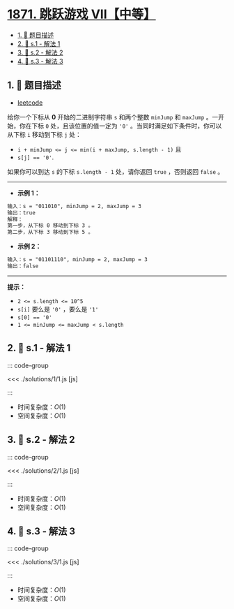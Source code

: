 # [1871. 跳跃游戏 VII【中等】](https://github.com/tnotesjs/TNotes.leetcode/tree/main/notes/1871.%20%E8%B7%B3%E8%B7%83%E6%B8%B8%E6%88%8F%20VII%E3%80%90%E4%B8%AD%E7%AD%89%E3%80%91)

<!-- region:toc -->

- [1. 📝 题目描述](#1--题目描述)
- [2. 🎯 s.1 - 解法 1](#2--s1---解法-1)
- [3. 🎯 s.2 - 解法 2](#3--s2---解法-2)
- [4. 🎯 s.3 - 解法 3](#4--s3---解法-3)

<!-- endregion:toc -->

## 1. 📝 题目描述

- [leetcode](https://leetcode.cn/problems/jump-game-vii/)

给你一个下标从 **0** 开始的二进制字符串 `s` 和两个整数 `minJump` 和 `maxJump` 。一开始，你在下标 `0` 处，且该位置的值一定为 `'0'` 。当同时满足如下条件时，你可以从下标 `i` 移动到下标 `j` 处：

- `i + minJump <= j <= min(i + maxJump, s.length - 1)` 且
- `s[j] == '0'`.

如果你可以到达 `s` 的下标 `s.length - 1` 处，请你返回 `true` ，否则返回 `false` 。

---

- **示例 1：**

```txt
输入：s = "011010", minJump = 2, maxJump = 3
输出：true
解释：
第一步，从下标 0 移动到下标 3 。
第二步，从下标 3 移动到下标 5 。
```

- **示例 2：**

```txt
输入：s = "01101110", minJump = 2, maxJump = 3
输出：false
```

---

**提示：**

- `2 <= s.length <= 10^5`
- `s[i]` 要么是 `'0'` ，要么是 `'1'`
- `s[0] == '0'`
- `1 <= minJump <= maxJump < s.length`

## 2. 🎯 s.1 - 解法 1

::: code-group

<<< ./solutions/1/1.js [js]

:::

- 时间复杂度：$O(1)$
- 空间复杂度：$O(1)$

## 3. 🎯 s.2 - 解法 2

::: code-group

<<< ./solutions/2/1.js [js]

:::

- 时间复杂度：$O(1)$
- 空间复杂度：$O(1)$

## 4. 🎯 s.3 - 解法 3

::: code-group

<<< ./solutions/3/1.js [js]

:::

- 时间复杂度：$O(1)$
- 空间复杂度：$O(1)$
